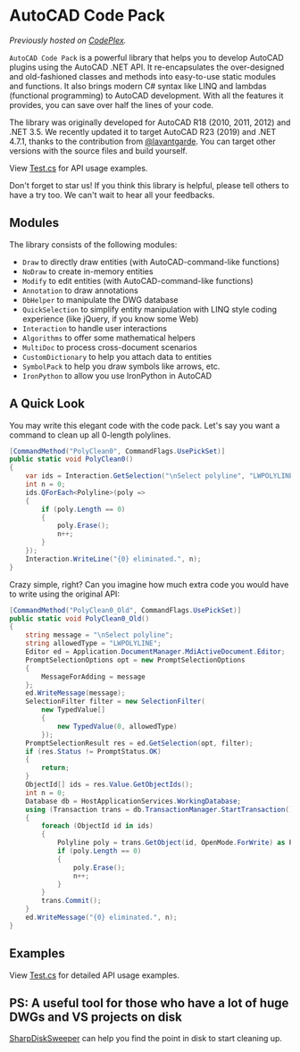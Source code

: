 ﻿# AutoCAD Code Pack

*Previously hosted on [CodePlex](https://acadcodepack.codeplex.com/).*

`AutoCAD Code Pack` is a powerful library that helps you to develop AutoCAD plugins using the AutoCAD .NET API. It re-encapsulates the over-designed and old-fashioned classes and methods into easy-to-use static modules and functions. It also brings modern C# syntax like LINQ and lambdas (functional programming) to AutoCAD development. With all the features it provides, you can save over half the lines of your code.

The library was originally developed for AutoCAD R18 (2010, 2011, 2012) and .NET 3.5. We recently updated it to target AutoCAD R23 (2019) and .NET 4.7.1, thanks to the contribution from [@lavantgarde](https://github.com/lavantgarde). You can target other versions with the source files and build yourself.

View [Test.cs](https://github.com/luanshixia/AutoCADCodePack/blob/master/AutoCADCommands/Test.cs) for API usage examples.

Don't forget to star us! If you think this library is helpful, please tell others to have a try too. We can't wait to hear all your feedbacks.

## Modules

The library consists of the following modules:

* `Draw` to directly draw entities (with AutoCAD-command-like functions)
* `NoDraw` to create in-memory entities
* `Modify` to edit entities (with AutoCAD-command-like functions)
* `Annotation` to draw annotations
* `DbHelper` to manipulate the DWG database
* `QuickSelection` to simplify entity manipulation with LINQ style coding experience (like jQuery, if you know some Web)
* `Interaction` to handle user interactions
* `Algorithms` to offer some mathematical helpers
* `MultiDoc` to process cross-document scenarios
* `CustomDictionary` to help you attach data to entities
* `SymbolPack` to help you draw symbols like arrows, etc.
* `IronPython` to allow you use IronPython in AutoCAD

## A Quick Look

You may write this elegant code with the code pack. Let's say you want a command to clean up all 0-length polylines.

```csharp
[CommandMethod("PolyClean0", CommandFlags.UsePickSet)]
public static void PolyClean0()
{
    var ids = Interaction.GetSelection("\nSelect polyline", "LWPOLYLINE");
    int n = 0;
    ids.QForEach<Polyline>(poly =>
    {
        if (poly.Length == 0)
        {
            poly.Erase();
            n++;
        }
    });
    Interaction.WriteLine("{0} eliminated.", n);
}
```

Crazy simple, right? Can you imagine how much extra code you would have to write using the original API:

```csharp
[CommandMethod("PolyClean0_Old", CommandFlags.UsePickSet)]
public static void PolyClean0_Old()
{
    string message = "\nSelect polyline";
    string allowedType = "LWPOLYLINE";
    Editor ed = Application.DocumentManager.MdiActiveDocument.Editor;
    PromptSelectionOptions opt = new PromptSelectionOptions
    {
        MessageForAdding = message
    };
    ed.WriteMessage(message);
    SelectionFilter filter = new SelectionFilter(
        new TypedValue[] 
        {
            new TypedValue(0, allowedType) 
        });
    PromptSelectionResult res = ed.GetSelection(opt, filter);
    if (res.Status != PromptStatus.OK)
    {
        return;
    }            
    ObjectId[] ids = res.Value.GetObjectIds();
    int n = 0;
    Database db = HostApplicationServices.WorkingDatabase;
    using (Transaction trans = db.TransactionManager.StartTransaction())
    {
        foreach (ObjectId id in ids)
        {
            Polyline poly = trans.GetObject(id, OpenMode.ForWrite) as Polyline;
            if (poly.Length == 0)
            {
                poly.Erase();
                n++;
            }
        }
        trans.Commit();
    }
    ed.WriteMessage("{0} eliminated.", n);
}
```

## Examples

View [Test.cs](https://github.com/luanshixia/AutoCADCodePack/blob/master/AutoCADCommands/Test.cs) for detailed API usage examples.

## PS: A useful tool for those who have a lot of huge DWGs and VS projects on disk

[SharpDiskSweeper](https://github.com/luanshixia/SharpDiskSweeper) can help you find the point in disk to start cleaning up.
